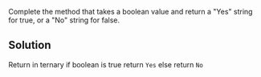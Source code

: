 Complete the method that takes a boolean value and return a "Yes" string for true, or a "No" string for false.

## Solution
Return in ternary if boolean is true return `Yes` else return `No`